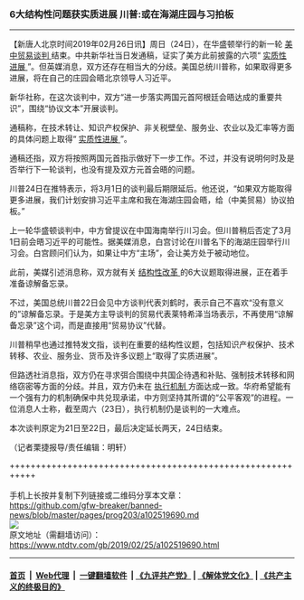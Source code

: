 ### 6大结构性问题获实质进展 川普:或在海湖庄园与习拍板
------------------------

<div class="post_content">
 <p>
  【新唐人北京时间2019年02月26日讯】周日（24日），在华盛顿举行的新一轮
  <a href="https://www.ntdtv.com/gb/34765.htm">
   美中贸易谈判
  </a>
  结束。中共新华社当日发通稿，证实了美方此前披露的六项“
  <a href="https://www.ntdtv.com/gb/实质性进展.htm">
   实质性进展
  </a>
  ”。但英媒消息，双方还存在相当大的分歧。美国总统川普称，如果取得更多进展，将在自己的庄园会晤北京领导人习近平。
 </p>
 <p>
  新华社称，在这次谈判中，双方“进一步落实两国元首阿根廷会晤达成的重要共识”，围绕“协议文本”开展谈判。
 </p>
 <p>
  通稿称，在技术转让、知识产权保护、非关税壁垒、服务业、农业以及汇率等方面的具体问题上取得“
  <a href="https://www.ntdtv.com/gb/实质性进展.htm">
   实质性进展
  </a>
  ”。
 </p>
 <p>
  通稿还指，双方将按照两国元首指示做好下一步工作。不过，并没有说明何时及是否举行下一轮谈判，也没有提及双方元首会晤的问题。
 </p>
 <p>
  川普24日在推特表示，将3月1日的谈判最后期限延后。他还说，“如果双方能取得更多进展，我们计划安排习近平主席和我在海湖庄园会晤，给（中美贸易）协议拍板。”
 </p>
 <p>
  上一轮华盛顿谈判中，中方曾提议在中国海南举行川习会。但川普稍后否定了3月1日前会晤习近平的可能性。据美媒消息，白宫讨论在川普名下的海湖庄园举行川习会。白宫顾问们认为，如果让中方“主场”，会让美方处于被动地位。
 </p>
 <p>
  此前，美媒引述消息称，双方就有关
  <a href="https://www.ntdtv.com/gb/结构性改革.htm">
   结构性改革
  </a>
  的6大议题取得进展，正在着手准备谅解备忘录。
 </p>
 <p>
  不过，美国总统川普22日会见中方谈判代表刘鹤时，表示自己不喜欢“没有意义的”谅解备忘录。于是美方主导谈判的贸易代表莱特希泽当场表示，不再使用“谅解备忘录”这个词，而是直接用“贸易协议”代替。
 </p>
 <p>
  川普稍早也通过推特发文指，谈判在重要的结构性议题，包括知识产权保护、技术转移、农业、服务业、货币及许多议题上“取得了实质进展”。
 </p>
 <p>
  但路透社消息指，双方仍在寻求弭合围绕中共国企待遇和补贴、强制技术转移和网络窃密等方面的分歧。并且，双方仍未在
  <a href="https://www.ntdtv.com/gb/执行机制.htm">
   执行机制
  </a>
  方面达成一致。华府希望能有一个强有力的机制确保中共兑现承诺，中方则坚持其所谓的“公平客观”的进程。一位消息人士称，截至周六（23日），执行机制仍是谈判的一大难点。
 </p>
 <p>
  本次谈判原定为21日至22日，最后决定延长两天，24日结束。
 </p>
 <p>
  （记者栗捷报导/责任编辑：明轩）
 </p>
 <div class="single_ad">
 </div>
</div>

+++++++++++++++++++++++++++++++++++++++++++++++++++++++++++<br/><br/>
手机上长按并复制下列链接或二维码分享本文章：<br/>
https://github.com/gfw-breaker/banned-news/blob/master/pages/prog203/a102519690.md <br/>
<a href='https://github.com/gfw-breaker/banned-news/blob/master/pages/prog203/a102519690.md'><img src='https://github.com/gfw-breaker/banned-news/blob/master/pages/prog203/a102519690.md.png'/></a> <br/>
原文地址（需翻墙访问）：https://www.ntdtv.com/gb/2019/02/25/a102519690.html


------------------------
#### [首页](https://github.com/gfw-breaker/banned-news/blob/master/README.md) &nbsp;|&nbsp; [Web代理](https://github.com/labour-camp/helloworld) &nbsp;|&nbsp; [一键翻墙软件](https://github.com/gfw-breaker/nogfw/blob/master/README.md) &nbsp;| [《九评共产党》](https://github.com/gfw-breaker/9ping.md/blob/master/README.md#九评之一评共产党是什么) | [《解体党文化》](https://github.com/gfw-breaker/jtdwh.md/blob/master/README.md) | [《共产主义的终极目的》](https://github.com/gfw-breaker/gczydzjmd.md/blob/master/README.md)

